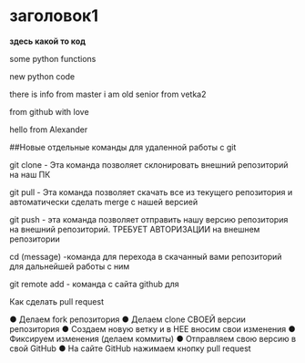 # заголовок1

**здесь какой то код**

some python functions

new python code

there is info from master
i am old senior from vetka2

from github with love

hello from Alexander

##Новые отдельные команды для удаленной работы с git 

git clone - Эта команда позволяет склонировать внешний репозиторий на наш ПК 

git pull -  Эта команда позволяет скачать все из текущего репозитория и автоматически
сделать merge с нашей версией 

git push - эта команда позволяет отправить нашу версию репозитория на внешний
репозиторий. ТРЕБУЕТ АВТОРИЗАЦИИ на внешнем репозитории  

cd (message) -команда для перехода в скачанный вами репозиторий для дальнейшей работы с ним


git remote add - команда с сайта github для 

Как сделать pull request 

● Делаем fork репозитория
● Делаем clone СВОЕЙ версии репозитория
● Создаем новую ветку и в НЕЕ вносим свои изменения
● Фиксируем изменения (делаем коммиты)
● Отправляем свою версию в свой GitHub
● На сайте GitHub нажимаем кнопку pull request 